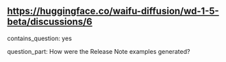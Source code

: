 ## https://huggingface.co/waifu-diffusion/wd-1-5-beta/discussions/6

contains_question: yes

question_part: How were the Release Note examples generated?